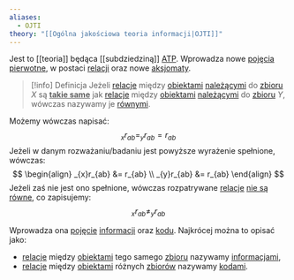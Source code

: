 ```yaml
---
aliases:
  - OJTI
theory: "[[Ogólna jakościowa teoria informacji|OJTI]]"
---
```

Jest to [[teoria]] będąca [[subdziedziną]] [ATP](LAI/ATP/Aksjomatyczna%20teoria%20poznania.md). Wprowadza nowe [pojęcia pierwotne](Pojęcie%20pierwotne.md), w postaci [relacji](Relacja.md) oraz nowe [aksjomaty](Aksjomaty.md).

> [!info] Definicja
> Jeżeli [relacje](Relacja.md) między [obiektami](LAI/ATP/Pojęcia%20pierwotne/Obiekt%20elementarny.md) [należącymi](Przynależność.md) do [zbioru](Zbiór.md) $X$ są <u>**takie same**</u> jak [relacje](Relacja.md) między [obiektami](LAI/ATP/Pojęcia%20pierwotne/Obiekt%20elementarny.md) [należącymi](Przynależność.md) do [zbioru](Zbiór.md) $Y$, wówczas nazywamy je [równymi](Równość.md).

Możemy wówczas napisać: 
$$
_{x}r_{ab} = _{y}r_{ab} = r_{ab}
$$
Jeżeli w danym rozważaniu/badaniu jest powyższe wyrażenie spełnione, wówczas:
$$
\begin{align}
_{x}r_{ab} &= r_{ab} \\
_{y}r_{ab} &= r_{ab}
\end{align}
$$
Jeżeli zaś nie jest ono spełnione, wówczas rozpatrywane [relacje](Relacja.md) [nie są równe](Brak%20równości.md), co zapisujemy:
$$
_{x}r_{ab} \neq _{y}r_{ab}
$$

Wprowadza ona [pojęcie](Pojęcie%20niepierwotne.md) [informacji](Informacja.md) oraz [kodu](Kod.md). Najkrócej można to opisać jako:
* [relacje](Relacja.md) między [obiektami](LAI/ATP/Pojęcia%20pierwotne/Obiekt%20elementarny.md) tego samego [zbioru](Zbiór.md) nazywamy [informacjami](Informacja.md),
* [relacje](Relacja.md) między [obiektami](LAI/ATP/Pojęcia%20pierwotne/Obiekt%20elementarny.md) różnych [zbiorów](Zbiór.md) nazywamy [kodami](Kod.md).

